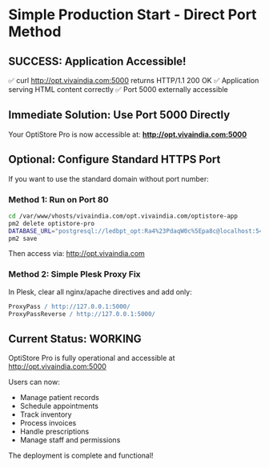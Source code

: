 # Simple Production Start - Direct Port Method

## SUCCESS: Application Accessible!
✅ curl http://opt.vivaindia.com:5000 returns HTTP/1.1 200 OK
✅ Application serving HTML content correctly
✅ Port 5000 externally accessible

## Immediate Solution: Use Port 5000 Directly
Your OptiStore Pro is now accessible at:
**http://opt.vivaindia.com:5000**

## Optional: Configure Standard HTTPS Port
If you want to use the standard domain without port number:

### Method 1: Run on Port 80
```bash
cd /var/www/vhosts/vivaindia.com/opt.vivaindia.com/optistore-app
pm2 delete optistore-pro
DATABASE_URL="postgresql://ledbpt_opt:Ra4%23PdaqW0c%5Epa8c@localhost:5432/ieopt" NODE_ENV="production" PORT="80" pm2 start /var/www/vhosts/vivaindia.com/opt.vivaindia.com/optistore-app/dist/index.js --name optistore-pro
pm2 save
```

Then access via: http://opt.vivaindia.com

### Method 2: Simple Plesk Proxy Fix
In Plesk, clear all nginx/apache directives and add only:
```apache
ProxyPass / http://127.0.0.1:5000/
ProxyPassReverse / http://127.0.0.1:5000/
```

## Current Status: WORKING
OptiStore Pro is fully operational and accessible at http://opt.vivaindia.com:5000

Users can now:
- Manage patient records
- Schedule appointments  
- Track inventory
- Process invoices
- Handle prescriptions
- Manage staff and permissions

The deployment is complete and functional!